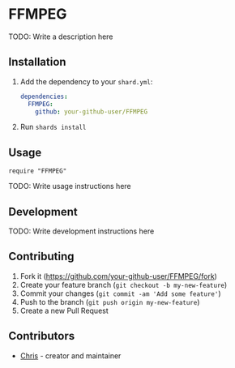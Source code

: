 # FFMPEG

TODO: Write a description here

## Installation

1. Add the dependency to your `shard.yml`:

   ```yaml
   dependencies:
     FFMPEG:
       github: your-github-user/FFMPEG
   ```

2. Run `shards install`

## Usage

```crystal
require "FFMPEG"
```

TODO: Write usage instructions here

## Development

TODO: Write development instructions here

## Contributing

1. Fork it (<https://github.com/your-github-user/FFMPEG/fork>)
2. Create your feature branch (`git checkout -b my-new-feature`)
3. Commit your changes (`git commit -am 'Add some feature'`)
4. Push to the branch (`git push origin my-new-feature`)
5. Create a new Pull Request

## Contributors

- [Chris](https://github.com/your-github-user) - creator and maintainer
